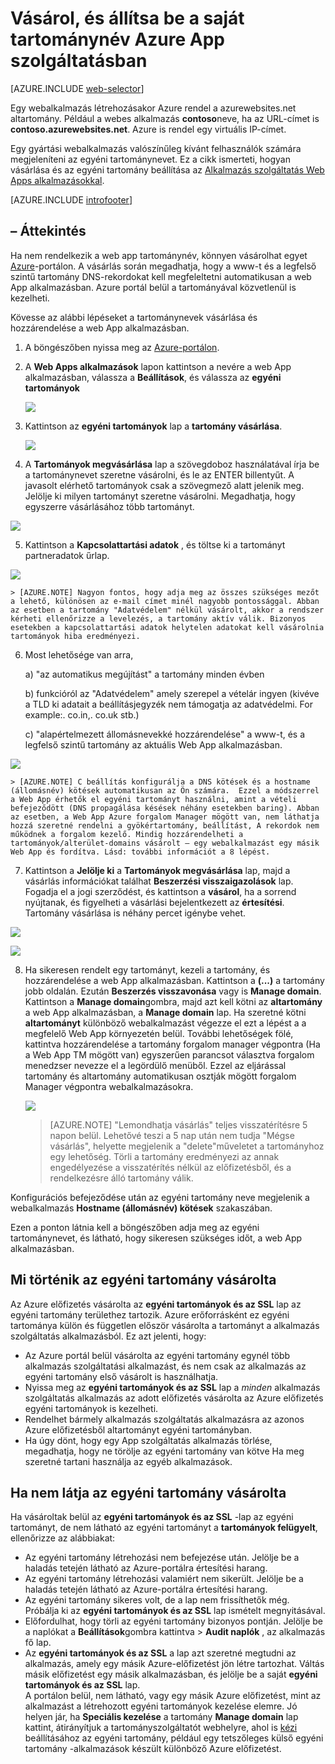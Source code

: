 <properties
    pageTitle="Útmutató az Azure alkalmazás szolgáltatás Web Apps alkalmazásokban a saját tartománynév vásárlásához"
    description="További információ az Azure-App szolgáltatásban webalkalmazást egyéni tartománynév vásárlásához."
    services="app-service\web"
    documentationCenter=""
    authors="rmcmurray"
    manager="wpickett"
    editor=""/>

<tags
    ms.service="app-service-web"
    ms.workload="web"
    ms.tgt_pltfrm="na"
    ms.devlang="na"
    ms.topic="article"
    ms.date="08/11/2016"
    ms.author="robmcm"/>

# <a name="buy-and-configure-a-custom-domain-name-in-azure-app-service"></a>Vásárol, és állítsa be a saját tartománynév Azure App szolgáltatásban

[AZURE.INCLUDE [web-selector](../../includes/websites-custom-domain-selector.md)]

Egy webalkalmazás létrehozásakor Azure rendel a azurewebsites.net altartomány. Például a webes alkalmazás **contoso**neve, ha az URL-címet is **contoso.azurewebsites.net**. Azure is rendel egy virtuális IP-címet.

Egy gyártási webalkalmazás valószínűleg kívánt felhasználók számára megjeleníteni az egyéni tartománynevet. Ez a cikk ismerteti, hogyan vásárlása és az egyéni tartomány beállítása az [Alkalmazás szolgáltatás Web Apps alkalmazásokkal](http://go.microsoft.com/fwlink/?LinkId=529714). 

[AZURE.INCLUDE [introfooter](../../includes/custom-dns-web-site-intro-notes.md)]


## <a name="overview"></a>– Áttekintés

Ha nem rendelkezik a web app tartománynév, könnyen vásárolhat egyet [Azure](https://portal.azure.com/)-portálon. A vásárlás során megadhatja, hogy a www-t és a legfelső szintű tartomány DNS-rekordokat kell megfeleltetni automatikusan a web App alkalmazásban. Azure portál belül a tartományával közvetlenül is kezelheti.


Kövesse az alábbi lépéseket a tartománynevek vásárlása és hozzárendelése a web App alkalmazásban.

1. A böngészőben nyissa meg az [Azure-portálon](https://portal.azure.com/).

2. A **Web Apps alkalmazások** lapon kattintson a nevére a web App alkalmazásban, válassza a **Beállítások**, és válassza az **egyéni tartományok**

    ![](./media/custom-dns-web-site-buydomains-web-app/dncmntask-cname-6.png)

3. Kattintson az **egyéni tartományok** lap a **tartomány vásárlása**.

    ![](./media/custom-dns-web-site-buydomains-web-app/dncmntask-cname-buydomains-1.png)

4. A **Tartományok megvásárlása** lap a szövegdoboz használatával írja be a tartománynevet szeretne vásárolni, és le az ENTER billentyűt. A javasolt elérhető tartományok csak a szövegmező alatt jelenik meg. Jelölje ki milyen tartományt szeretne vásárolni. Megadhatja, hogy egyszerre vásárlásához több tartományt. 

  ![](./media/custom-dns-web-site-buydomains-web-app/dncmntask-cname-buydomains-2.png)

5. Kattintson a **Kapcsolattartási adatok** , és töltse ki a tartományt partneradatok űrlap.

  ![](./media/custom-dns-web-site-buydomains-web-app/dncmntask-cname-buydomains-3.png)

    > [AZURE.NOTE] Nagyon fontos, hogy adja meg az összes szükséges mezőt a lehető, különösen az e-mail címet minél nagyobb pontossággal. Abban az esetben a tartomány "Adatvédelem" nélkül vásárolt, akkor a rendszer kérheti ellenőrizze a levelezés, a tartomány aktív válik. Bizonyos esetekben a kapcsolattartási adatok helytelen adatokat kell vásárolnia tartományok hiba eredményezi. 

6. Most lehetősége van arra,

    a) "az automatikus megújítást" a tartomány minden évben
    
    b) funkcióról az "Adatvédelem" amely szerepel a vételár ingyen (kivéve a TLD ki adatait a beállításjegyzék nem támogatja az adatvédelmi. For example:. co.in,. co.uk stb.)  
    
    c) "alapértelmezett állomásnevekké hozzárendelése" a www-t, és a legfelső szintű tartomány az aktuális Web App alkalmazásban. 

  ![](./media/custom-dns-web-site-buydomains-web-app/dncmntask-cname-buydomains-2.5.png)
  
    > [AZURE.NOTE] C beállítás konfigurálja a DNS kötések és a hostname (állomásnév) kötések automatikusan az Ön számára.  Ezzel a módszerrel a Web App érhetők el egyéni tartományt használni, amint a vételi befejeződött (DNS propagálása késések néhány esetekben baring). Abban az esetben, a Web App Azure forgalom Manager mögött van, nem láthatja hozzá szeretné rendelni a gyökértartomány, beállítást, A rekordok nem működnek a forgalom kezelő. Mindig hozzárendelheti a tartományok/alterület-domains vásárolt – egy webalkalmazást egy másik Web App és fordítva. Lásd: további információt a 8 lépést. 
    
7. Kattintson a **Jelölje ki** a **Tartományok megvásárlása** lap, majd a vásárlás információkat találhat **Beszerzési visszaigazolások** lap. Fogadja el a jogi szerződést, és kattintson a **vásárol**, ha a sorrend nyújtanak, és figyelheti a vásárlási bejelentkezett az **értesítési**. Tartomány vásárlása is néhány percet igénybe vehet. 

  ![](./media/custom-dns-web-site-buydomains-web-app/dncmntask-cname-buydomains-4.png)

  ![](./media/custom-dns-web-site-buydomains-web-app/dncmntask-cname-buydomains-5.png)

8. Ha sikeresen rendelt egy tartományt, kezeli a tartomány, és hozzárendelése a web App alkalmazásban. Kattintson a **(...)** a tartomány jobb oldalán. Ezután **Beszerzés visszavonása** vagy is **Manage domain**. Kattintson a **Manage domain**gombra, majd azt kell kötni az **altartomány** a web App alkalmazásban, a **Manage domain** lap. Ha szeretné kötni **altartományt** különböző webalkalmazást végezze el ezt a lépést a a megfelelő Web App környezetén belül. További lehetőségek fölé, kattintva hozzárendelése a tartomány forgalom manager végpontra (Ha a Web App TM mögött van) egyszerűen parancsot választva forgalom menedzser nevezze el a legördülő menüből. Ezzel az eljárással tartomány és altartomány automatikusan osztják mögött forgalom Manager végpontra webalkalmazásokra. 

    ![](./media/custom-dns-web-site-buydomains-web-app/dncmntask-cname-buydomains-6.png)

    > [AZURE.NOTE] "Lemondhatja vásárlás" teljes visszatérítésre 5 napon belül. Lehetővé teszi a 5 nap után nem tudja "Mégse vásárlás", helyette megjelenik a "delete"műveletet a tartományhoz egy lehetőség. Törli a tartomány eredményezi az annak engedélyezése a visszatérítés nélkül az előfizetésből, és a rendelkezésre álló tartomány válik. 

Konfigurációs befejeződése után az egyéni tartomány neve megjelenik a webalkalmazás **Hostname (állomásnév) kötések** szakaszában.

Ezen a ponton látnia kell a böngészőben adja meg az egyéni tartománynevet, és látható, hogy sikeresen szükséges időt, a web App alkalmazásban.
 
## <a name="what-happens-to-the-custom-domain-you-bought"></a>Mi történik az egyéni tartomány vásárolta

Az Azure előfizetés vásárolta az **egyéni tartományok és az SSL** lap az egyéni tartomány területhez tartozik. Azure erőforrásként ez egyéni tartománya külön és független először vásárolta a tartományt a alkalmazás szolgáltatás alkalmazásból. Ez azt jelenti, hogy:

- Az Azure portál belül vásárolta az egyéni tartomány egynél több alkalmazás szolgáltatási alkalmazást, és nem csak az alkalmazás az egyéni tartomány első vásárolt is használhatja. 
- Nyissa meg az **egyéni tartományok és az SSL** lap a *minden* alkalmazás szolgáltatás alkalmazás az adott előfizetés vásárolta az Azure előfizetés egyéni tartományok is kezelheti.
- Rendelhet bármely alkalmazás szolgáltatás alkalmazásra az azonos Azure előfizetésből altartományt egyéni tartományban.
- Ha úgy dönt, hogy egy App szolgáltatás alkalmazás törlése, megadhatja, hogy ne törölje az egyéni tartomány van kötve Ha meg szeretné tartani használja az egyéb alkalmazások.

## <a name="if-you-cant-see-the-custom-domain-you-bought"></a>Ha nem látja az egyéni tartomány vásárolta

Ha vásároltak belül az **egyéni tartományok és az SSL** -lap az egyéni tartományt, de nem látható az egyéni tartományt a **tartományok felügyelt**, ellenőrizze az alábbiakat:

- Az egyéni tartomány létrehozási nem befejezése után. Jelölje be a haladás tetején látható az Azure-portálra értesítési harang.
- Az egyéni tartomány létrehozási valamiért nem sikerült. Jelölje be a haladás tetején látható az Azure-portálra értesítési harang.
- Az egyéni tartomány sikeres volt, de a lap nem frissíthetők még. Próbálja ki az **egyéni tartományok és az SSL** lap ismételt megnyitásával.
- Előfordulhat, hogy törli az egyéni tartomány bizonyos pontján. Jelölje be a naplókat a **Beállítások**gombra kattintva > **Audit naplók** , az alkalmazás fő lap. 
- Az **egyéni tartományok és az SSL** a lap azt szeretné megtudni az alkalmazás, amely egy másik Azure-előfizetést jön létre tartozhat. Váltás másik előfizetést egy másik alkalmazásban, és jelölje be a saját **egyéni tartományok és az SSL** lap.  
  A portálon belül, nem látható, vagy egy másik Azure előfizetést, mint az alkalmazást a létrehozott egyéni tartományok kezelése elemre. Jó helyen jár, ha **Speciális kezelése** a tartomány **Manage domain** lap kattint, átirányítjuk a tartományszolgáltatót webhelyre, ahol is   [kézi](web-sites-custom-domain-name.md) beállításához az egyéni tartomány, például egy tetszőleges külső egyéni tartomány 
   -alkalmazások készült különböző Azure előfizetést. 


